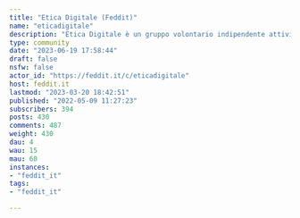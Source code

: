 ```yaml
---
title: "Etica Digitale (Feddit)" 
name: "eticadigitale"
description: "Etica Digitale è un gruppo volontario indipendente attivismo con l’intento di riportare la persona e i diritti al centro del dibattito tecnologico.Se fatto nel rispetto del regolamento, ogni contributo è benvenuto!**Regolamento:**1. Rispetto e cordialità sempre2. Niente troll 3. Niente pubblicità4. Evitare di andare fuori tema nelle discussioni5. Evitare discorsi con sfondi politici o propagandistici che non siano strettamente correlati agli argomenti trattati6. No attività illegali7. Non importunare le e gli utenti in privato.Alcune **informazioni** utili:  🔹 Sito: eticadigitale.org  📧 Email: etica.digitale@mailfence.com  [🦣 Mastodon](https://mastodon.bida.im/@eticadigitale)  [📣 Telegram (canale)](https://t.me/EticaDigitale)  [👥 Telegram (gruppo)](https://t.me/EticaDigitaleGruppo)"
type: community
date: "2023-06-19 17:58:44"
draft: false
nsfw: false
actor_id: "https://feddit.it/c/eticadigitale"
host: feddit.it
lastmod: "2023-03-20 18:42:51"
published: "2022-05-09 11:27:23"
subscribers: 394
posts: 430
comments: 487
weight: 430
dau: 4
wau: 15
mau: 60
instances:
- "feddit_it"
tags: 
- "feddit_it"

---
```

